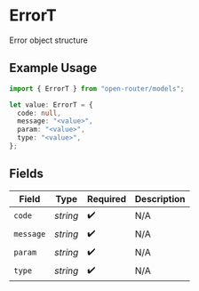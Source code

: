 # ErrorT

Error object structure

## Example Usage

```typescript
import { ErrorT } from "open-router/models";

let value: ErrorT = {
  code: null,
  message: "<value>",
  param: "<value>",
  type: "<value>",
};
```

## Fields

| Field              | Type               | Required           | Description        |
| ------------------ | ------------------ | ------------------ | ------------------ |
| `code`             | *string*           | :heavy_check_mark: | N/A                |
| `message`          | *string*           | :heavy_check_mark: | N/A                |
| `param`            | *string*           | :heavy_check_mark: | N/A                |
| `type`             | *string*           | :heavy_check_mark: | N/A                |